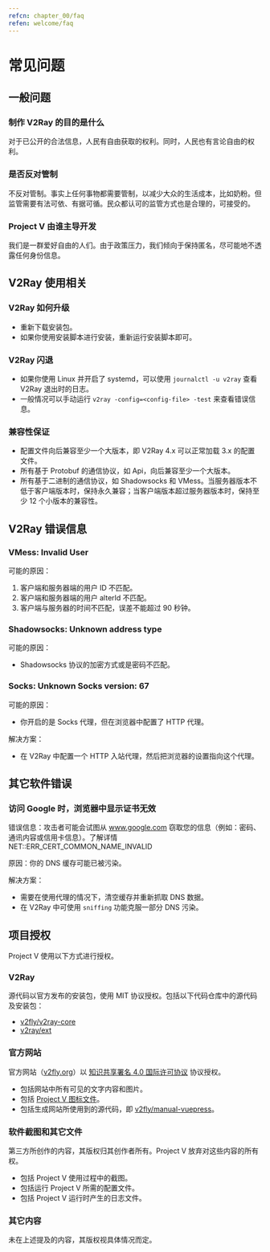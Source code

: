 ```yaml
---
refcn: chapter_00/faq
refen: welcome/faq
---
```


# 常见问题

## 一般问题

### 制作 V2Ray 的目的是什么

对于已公开的合法信息，人民有自由获取的权利。同时，人民也有言论自由的权利。

### 是否反对管制

不反对管制。事实上任何事物都需要管制，以减少大众的生活成本，比如奶粉。但监管需要有法可依、有据可循。民众都认可的监管方式也是合理的，可接受的。

### Project V 由谁主导开发

我们是一群爱好自由的人们。由于政策压力，我们倾向于保持匿名，尽可能地不透露任何身份信息。

## V2Ray 使用相关

### V2Ray 如何升级

* 重新下载安装包。
* 如果你使用安装脚本进行安装，重新运行安装脚本即可。

### V2Ray 闪退

* 如果你使用 Linux 并开启了 systemd，可以使用 `journalctl -u v2ray` 查看 V2Ray 退出时的日志。
* 一般情况可以手动运行 `v2ray -config=<config-file> -test` 来查看错误信息。

### 兼容性保证

* 配置文件向后兼容至少一个大版本，即 V2Ray 4.x 可以正常加载 3.x 的配置文件。
* 所有基于 Protobuf 的通信协议，如 Api，向后兼容至少一个大版本。
* 所有基于二进制的通信协议，如 Shadowsocks 和 VMess。当服务器版本不低于客户端版本时，保持永久兼容；当客户端版本超过服务器版本时，保持至少 12 个小版本的兼容性。

## V2Ray 错误信息

### VMess: Invalid User

可能的原因：

1. 客户端和服务器端的用户 ID 不匹配。
1. 客户端和服务器端的用户 alterId 不匹配。
1. 客户端与服务器的时间不匹配，误差不能超过 90 秒钟。

### Shadowsocks: Unknown address type

可能的原因：

* Shadowsocks 协议的加密方式或是密码不匹配。

### Socks: Unknown Socks version: 67

可能的原因：

* 你开启的是 Socks 代理，但在浏览器中配置了 HTTP 代理。

解决方案：

* 在 V2Ray 中配置一个 HTTP 入站代理，然后把浏览器的设置指向这个代理。

## 其它软件错误

### 访问 Google 时，浏览器中显示证书无效

错误信息：攻击者可能会试图从 www.google.com 窃取您的信息（例如：密码、通讯内容或信用卡信息）。了解详情 NET::ERR_CERT_COMMON_NAME_INVALID

原因：你的 DNS 缓存可能已被污染。

解决方案：

* 需要在使用代理的情况下，清空缓存并重新抓取 DNS 数据。
* 在 V2Ray 中可使用 `sniffing` 功能克服一部分 DNS 污染。

## 项目授权

Project V 使用以下方式进行授权。

### V2Ray

源代码以官方发布的安装包，使用 MIT 协议授权。包括以下代码仓库中的源代码及安装包：

* [v2fly/v2ray-core](https://www.github.com/v2fly/v2ray-core/)
* [v2ray/ext](https://www.github.com/v2ray/ext)

### 官方网站

官方网站（[v2fly.org](https://www.v2fly.org/)）以 [知识共享署名 4.0 国际许可协议](https://creativecommons.org/licenses/by/4.0/deed.zh) 协议授权。

* 包括网站中所有可见的文字内容和图片。
* 包括 <a href="https://www.v2ray.com/resources/v2ray_1024.png" target="_blank">Project V 图标文件</a>。
* 包括生成网站所使用到的源代码，即 [v2fly/manual-vuepress](https://github.com/v2fly/manual-vuepress)。

### 软件截图和其它文件

第三方所创作的内容，其版权归其创作者所有。Project V 放弃对这些内容的所有权。

* 包括 Project V 使用过程中的截图。
* 包括运行 Project V 所需的配置文件。
* 包括 Project V 运行时产生的日志文件。

### 其它内容

未在上述提及的内容，其版权视具体情况而定。

